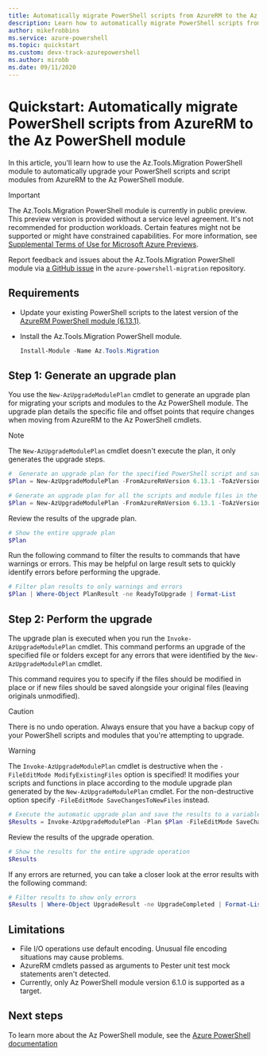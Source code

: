 ```yaml
---
title: Automatically migrate PowerShell scripts from AzureRM to the Az PowerShell module
description: Learn how to automatically migrate PowerShell scripts from AzureRM to the Az PowerShell module.
author: mikefrobbins
ms.service: azure-powershell
ms.topic: quickstart
ms.custom: devx-track-azurepowershell
ms.author: mirobb
ms.date: 09/11/2020
---
```


# Quickstart: Automatically migrate PowerShell scripts from AzureRM to the Az PowerShell module

In this article, you'll learn how to use the Az.Tools.Migration PowerShell module to automatically
upgrade your PowerShell scripts and script modules from AzureRM to the Az PowerShell module.

> [!IMPORTANT]
> The Az.Tools.Migration PowerShell module is currently in public preview. This preview version is
> provided without a service level agreement. It's not recommended for production workloads. Certain
> features might not be supported or might have constrained capabilities. For more information, see
> [Supplemental Terms of Use for Microsoft Azure Previews](https://azure.microsoft.com/support/legal/preview-supplemental-terms/).

Report feedback and issues about the Az.Tools.Migration PowerShell module via
[a GitHub issue](https://github.com/Azure/azure-powershell-migration/issues) in the
`azure-powershell-migration` repository.

## Requirements

* Update your existing PowerShell scripts to the latest version of the [AzureRM PowerShell module (6.13.1)](https://github.com/Azure/azure-powershell/releases/tag/v6.13.1-November2018).
* Install the Az.Tools.Migration PowerShell module.

  ```powershell
  Install-Module -Name Az.Tools.Migration
  ```

## Step 1: Generate an upgrade plan

You use the `New-AzUpgradeModulePlan` cmdlet to generate an upgrade plan for migrating your scripts
and modules to the Az PowerShell module. The upgrade plan details the specific file and offset
points that require changes when moving from AzureRM to the Az PowerShell cmdlets.

> [!NOTE]
> The `New-AzUpgradeModulePlan` cmdlet doesn't execute the plan, it only generates the upgrade steps.

```powershell
#  Generate an upgrade plan for the specified PowerShell script and save it to a variable.
$Plan = New-AzUpgradeModulePlan -FromAzureRmVersion 6.13.1 -ToAzVersion 6.1.0 -FilePath 'C:\Scripts\my-azure-script.ps1'
```

```powershell
# Generate an upgrade plan for all the scripts and module files in the specified folder and save it to a variable.
$Plan = New-AzUpgradeModulePlan -FromAzureRmVersion 6.13.1 -ToAzVersion 6.1.0 -DirectoryPath 'C:\Scripts'
```

Review the results of the upgrade plan.

```powershell
# Show the entire upgrade plan
$Plan
```

Run the following command to filter the results to commands that have warnings or errors. This may
be helpful on large result sets to quickly identify errors before performing the upgrade.

```powershell
# Filter plan results to only warnings and errors
$Plan | Where-Object PlanResult -ne ReadyToUpgrade | Format-List
```

## Step 2: Perform the upgrade

The upgrade plan is executed when you run the `Invoke-AzUpgradeModulePlan` cmdlet. This command performs 
an upgrade of the specified file or folders except for any errors that were identified by the `New-AzUpgradeModulePlan` cmdlet.

This command requires you to specify if the files should be modified in place or if new files should be saved 
alongside your original files (leaving originals unmodified).

> [!CAUTION]
> There is no undo operation. Always ensure that you have a backup copy of your PowerShell scripts
> and modules that you're attempting to upgrade.

> [!WARNING]
> The `Invoke-AzUpgradeModulePlan` cmdlet is destructive when the `-FileEditMode ModifyExistingFiles` option is specified! It modifies your scripts and functions
> in place according to the module upgrade plan generated by the `New-AzUpgradeModulePlan` cmdlet. For the non-destructive option specify `-FileEditMode SaveChangesToNewFiles` instead.

```powershell
# Execute the automatic upgrade plan and save the results to a variable.
$Results = Invoke-AzUpgradeModulePlan -Plan $Plan -FileEditMode SaveChangesToNewFiles
```

Review the results of the upgrade operation.

```powershell
# Show the results for the entire upgrade operation
$Results
```

If any errors are returned, you can take a closer look at the error results with the following command:

```powershell
# Filter results to show only errors
$Results | Where-Object UpgradeResult -ne UpgradeCompleted | Format-List
```

## Limitations

* File I/O operations use default encoding. Unusual file encoding situations may cause problems.
* AzureRM cmdlets passed as arguments to Pester unit test mock statements aren't detected.
* Currently, only Az PowerShell module version 6.1.0 is supported as a target.

## Next steps

To learn more about the Az PowerShell module, see the [Azure PowerShell documentation](https://docs.microsoft.com/powershell/azure/)